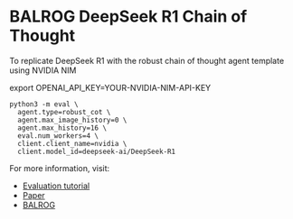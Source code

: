 # BALROG DeepSeek R1 Chain of Thought
To replicate DeepSeek R1 with the robust chain of thought agent template using NVIDIA NIM


export OPENAI_API_KEY=YOUR-NVIDIA-NIM-API-KEY

```
python3 -m eval \
  agent.type=robust_cot \
  agent.max_image_history=0 \
  agent.max_history=16 \
  eval.num_workers=4 \
  client.client_name=nvidia \
  client.model_id=deepseek-ai/DeepSeek-R1
```

For more information, visit:

- [Evaluation tutorial](https://github.com/balrog-ai/BALROG/blob/main/docs/evaluation.md)
- [Paper](https://arxiv.org/abs/2411.13543)
- [BALROG](https://balrogai.com)